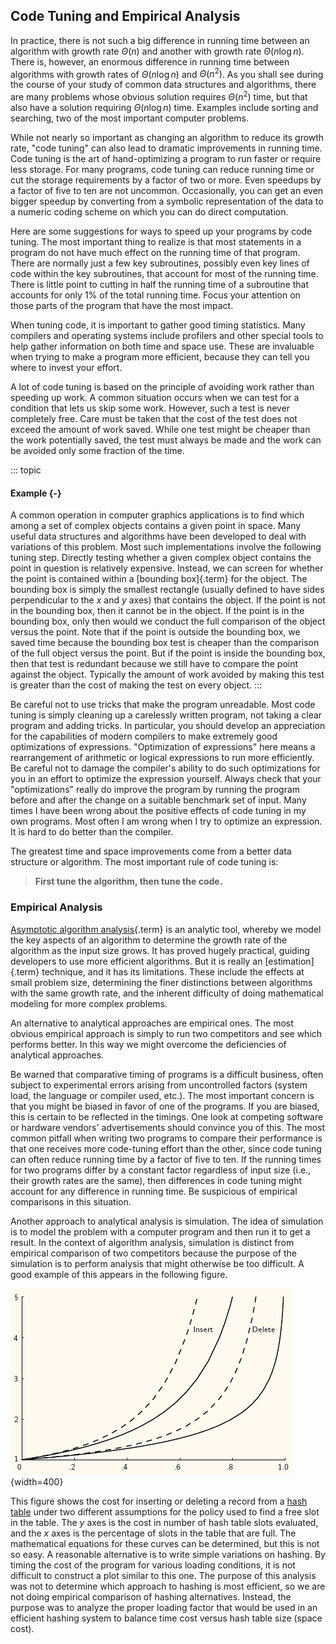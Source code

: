 
## Code Tuning and Empirical Analysis

In practice, there is not such a big difference in running time between
an algorithm with growth rate $\Theta(n)$ and another with growth rate
$\Theta(n \log n)$. There is, however, an enormous difference in running
time between algorithms with growth rates of $\Theta(n \log n)$ and
$\Theta(n^2)$. As you shall see during the course of your study of
common data structures and algorithms, there are many problems whose
obvious solution requires $\Theta(n^2)$ time, but that also have a
solution requiring $\Theta(n \log n)$ time. Examples include sorting and
searching, two of the most important computer problems.

While not nearly so important as changing an algorithm to reduce its
growth rate, "code tuning" can also lead to dramatic improvements in
running time. Code tuning is the art of hand-optimizing a program to run
faster or require less storage. For many programs, code tuning can
reduce running time or cut the storage requirements by a factor of two
or more. Even speedups by a factor of five to ten are not uncommon.
Occasionally, you can get an even bigger speedup by converting from a
symbolic representation of the data to a numeric coding scheme on which
you can do direct computation.

<!-- TODO
Give an example of this type of representational change.
-->

Here are some suggestions for ways to speed up your programs by code
tuning. The most important thing to realize is that most statements in a
program do not have much effect on the running time of that program.
There are normally just a few key subroutines, possibly even key lines
of code within the key subroutines, that account for most of the running
time. There is little point to cutting in half the running time of a
subroutine that accounts for only 1% of the total running time. Focus
your attention on those parts of the program that have the most impact.

When tuning code, it is important to gather good timing statistics. Many
compilers and operating systems include profilers and other special
tools to help gather information on both time and space use. These are
invaluable when trying to make a program more efficient, because they
can tell you where to invest your effort.

A lot of code tuning is based on the principle of avoiding work rather
than speeding up work. A common situation occurs when we can test for a
condition that lets us skip some work. However, such a test is never
completely free. Care must be taken that the cost of the test does not
exceed the amount of work saved. While one test might be cheaper than
the work potentially saved, the test must always be made and the work
can be avoided only some fraction of the time.

::: topic
#### Example {-}

A common operation in computer graphics applications is to find which
among a set of complex objects contains a given point in space. Many
useful data structures and algorithms have been developed to deal with
variations of this problem. Most such implementations involve the
following tuning step. Directly testing whether a given complex object
contains the point in question is relatively expensive. Instead, we can
screen for whether the point is contained within a
[bounding box]{.term} for the object. The
bounding box is simply the smallest rectangle (usually defined to have
sides perpendicular to the $x$ and $y$ axes) that contains the object.
If the point is not in the bounding box, then it cannot be in the
object. If the point is in the bounding box, only then would we conduct
the full comparison of the object versus the point. Note that if the
point is outside the bounding box, we saved time because the bounding
box test is cheaper than the comparison of the full object versus the
point. But if the point is inside the bounding box, then that test is
redundant because we still have to compare the point against the object.
Typically the amount of work avoided by making this test is greater than
the cost of making the test on every object.
:::

Be careful not to use tricks that make the program unreadable. Most code
tuning is simply cleaning up a carelessly written program, not taking a
clear program and adding tricks. In particular, you should develop an
appreciation for the capabilities of modern compilers to make extremely
good optimizations of expressions. "Optimization of expressions" here
means a rearrangement of arithmetic or logical expressions to run more
efficiently. Be careful not to damage the compiler's ability to do such
optimizations for you in an effort to optimize the expression yourself.
Always check that your "optimizations" really do improve the program
by running the program before and after the change on a suitable
benchmark set of input. Many times I have been wrong about the positive
effects of code tuning in my own programs. Most often I am wrong when I
try to optimize an expression. It is hard to do better than the
compiler.

The greatest time and space improvements come from a better data
structure or algorithm. The most important rule of code tuning is:

> **First tune the algorithm, then tune the code.**

### Empirical Analysis

[Asymptotic algorithm analysis](#algorithm-analysis){.term} is an analytic tool, whereby we model the key aspects of an
algorithm to determine the growth rate of the algorithm as the input
size grows. It has proved hugely practical, guiding developers to use
more efficient algorithms. But it is really an
[estimation]{.term} technique, and it has its
limitations. These include the effects at small problem size,
determining the finer distinctions between algorithms with the same
growth rate, and the inherent difficulty of doing mathematical modeling
for more complex problems.

An alternative to analytical approaches are empirical ones. The most
obvious empirical approach is simply to run two competitors and see
which performs better. In this way we might overcome the deficiencies of
analytical approaches.

Be warned that comparative timing of programs is a difficult business,
often subject to experimental errors arising from uncontrolled factors
(system load, the language or compiler used, etc.). The most important
concern is that you might be biased in favor of one of the programs. If
you are biased, this is certain to be reflected in the timings. One look
at competing software or hardware vendors' advertisements should
convince you of this. The most common pitfall when writing two programs
to compare their performance is that one receives more code-tuning
effort than the other, since code tuning can often reduce running time
by a factor of five to ten. If the running times for two programs differ
by a constant factor regardless of input size (i.e., their growth rates
are the same), then differences in code tuning might account for any
difference in running time. Be suspicious of empirical comparisons in
this situation.

Another approach to analytical analysis is simulation. The idea of
simulation is to model the problem with a computer program and then run
it to get a result. In the context of algorithm analysis, simulation is
distinct from empirical comparison of two competitors because the
purpose of the simulation is to perform analysis that might otherwise be
too difficult. A good example of this appears in the following figure.

![Hashing analysis plot](images/hashplot.png){width=400}

This figure shows the cost for inserting or deleting a record from a
[hash table](#hashing)
under two different assumptions for the policy used to find a free slot
in the table. The $y$ axes is the cost in number of hash table slots
evaluated, and the $x$ axes is the percentage of slots in the table that
are full. The mathematical equations for these curves can be determined,
but this is not so easy. A reasonable alternative is to write simple
variations on hashing. By timing the cost of the program for various
loading conditions, it is not difficult to construct a plot similar to
this one. The purpose of this analysis was not to determine which
approach to hashing is most efficient, so we are not doing empirical
comparison of hashing alternatives. Instead, the purpose was to analyze
the proper loading factor that would be used in an efficient hashing
system to balance time cost versus hash table size (space cost).
